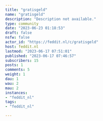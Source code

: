 ```yaml
---
title: "gratisgeld" 
name: "gratisgeld"
description: "Description not available."
type: community
date: "2023-06-23 01:18:53"
draft: false
nsfw: false
actor_id: "https://feddit.nl/c/gratisgeld"
host: feddit.nl
lastmod: "2023-06-17 07:51:01"
published: "2023-06-17 07:46:57"
subscribers: 15
posts: 1
comments: 5
weight: 1
dau: 1
wau: 2
mau: 2
instances:
- "feddit_nl"
tags: 
- "feddit_nl"

---
```

